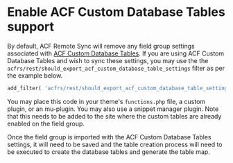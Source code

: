 # Enable ACF Custom Database Tables support

By default, ACF Remote Sync will remove any field group settings associated
with [ACF Custom Database Tables](https://hookturn.io/downloads/acf-custom-database-tables/). If you are using ACF
Custom Database Tables and wish to sync these settings, you may use the
the `acfrs/rest/should_export_acf_custom_database_table_settings` filter as per the example below.

```php
add_filter( 'acfrs/rest/should_export_acf_custom_database_table_settings', '__return_true' );
```

You may place this code in your theme's `functions.php` file, a custom plugin, or an mu-plugin. You may also
use a snippet manager plugin. Note that this needs to be added to the site where the custom tables are already enabled
on the field group.

Once the field group is imported with the ACF Custom Database Tables settings, it will need to be saved and the table
creation process will need to be executed to create the database tables and generate the table map.